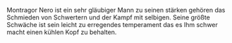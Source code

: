 Montragor Nero ist ein sehr gläubiger Mann zu seinen stärken gehören das Schmieden von Schwertern 
und der Kampf mit selbigen. 
Seine größte Schwäche ist sein leicht zu erregendes temperament das es Ihm schwer macht einen kühlen Kopf zu behalten.
